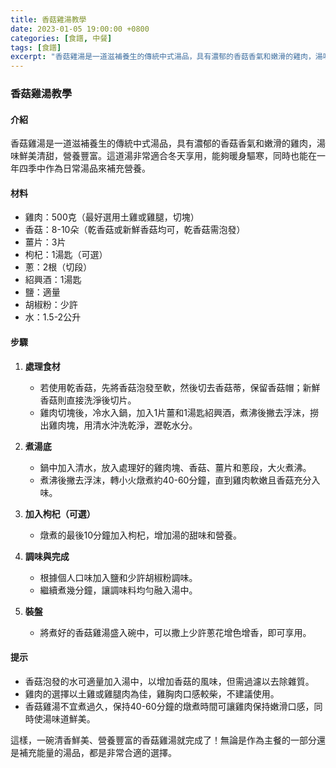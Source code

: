 ```yaml
---
title: 香菇雞湯教學
date: 2023-01-05 19:00:00 +0800
categories: [食譜, 中餐]
tags: [食譜] 
excerpt: "香菇雞湯是一道滋補養生的傳統中式湯品，具有濃郁的香菇香氣和嫩滑的雞肉，湯味鮮美清甜，營養豐富"
---
```


### 香菇雞湯教學

#### 介紹
香菇雞湯是一道滋補養生的傳統中式湯品，具有濃郁的香菇香氣和嫩滑的雞肉，湯味鮮美清甜，營養豐富。這道湯非常適合冬天享用，能夠暖身驅寒，同時也能在一年四季中作為日常湯品來補充營養。

#### 材料
- 雞肉：500克（最好選用土雞或雞腿，切塊）
- 香菇：8-10朵（乾香菇或新鮮香菇均可，乾香菇需泡發）
- 薑片：3片
- 枸杞：1湯匙（可選）
- 蔥：2根（切段）
- 紹興酒：1湯匙
- 鹽：適量
- 胡椒粉：少許
- 水：1.5-2公升

#### 步驟

1. **處理食材**  
   - 若使用乾香菇，先將香菇泡發至軟，然後切去香菇蒂，保留香菇帽；新鮮香菇則直接洗淨後切片。
   - 雞肉切塊後，冷水入鍋，加入1片薑和1湯匙紹興酒，煮沸後撇去浮沫，撈出雞肉塊，用清水沖洗乾淨，瀝乾水分。

2. **煮湯底**  
   - 鍋中加入清水，放入處理好的雞肉塊、香菇、薑片和蔥段，大火煮沸。
   - 煮沸後撇去浮沫，轉小火燉煮約40-60分鐘，直到雞肉軟嫩且香菇充分入味。

3. **加入枸杞（可選）**  
   - 燉煮的最後10分鐘加入枸杞，增加湯的甜味和營養。

4. **調味與完成**  
   - 根據個人口味加入鹽和少許胡椒粉調味。
   - 繼續煮幾分鐘，讓調味料均勻融入湯中。

5. **裝盤**  
   - 將煮好的香菇雞湯盛入碗中，可以撒上少許蔥花增色增香，即可享用。

#### 提示
- 香菇泡發的水可適量加入湯中，以增加香菇的風味，但需過濾以去除雜質。
- 雞肉的選擇以土雞或雞腿肉為佳，雞胸肉口感較柴，不建議使用。
- 香菇雞湯不宜煮過久，保持40-60分鐘的燉煮時間可讓雞肉保持嫩滑口感，同時使湯味道鮮美。

這樣，一碗清香鮮美、營養豐富的香菇雞湯就完成了！無論是作為主餐的一部分還是補充能量的湯品，都是非常合適的選擇。
